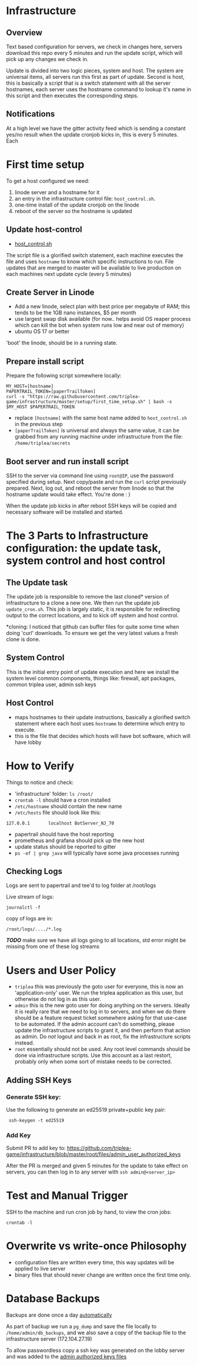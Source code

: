# Infrastructure

## Overview 

Text based configuration for servers, we check in changes here, servers download this repo every
 5 minutes and run the update script, which will pick up any changes we check in.
 
 Update is divided into two logic pieces, system and host. The system are universal items, all servers
 run this first as part of update. Second is host, this is basically a script that is a switch statement
 with all the server hostnames, each server uses the hostname command to lookup it's name in this script and
 then executes the corresponding steps.


## Notifications

At a high level we have the gitter activity feed which is sending a constant yes/no result when the 
update cronjob kicks in, this is every 5 minutes. Each 



# First time setup

To get a host configured we need:
1. linode server and a hostname for it
1. an entry in the infrastructure control file: `host_control.sh`.
1. one-time install of the update cronjob on the linode
1. reboot of the server so the hostname is updated


## Update host-control

* [host_control.sh](https://github.com/triplea-game/infrastructure/blob/master/roles/host_control.sh)

The script file is a glorified switch statement, each machine executes the file and uses `hostname` to know which
specific instructions to run. File updates that are merged to master will be available to live production on each
machines next update cycle (every 5 minutes)


## Create Server in Linode
- Add a new linode, select plan with best price per megabyte of RAM; this tends to be the 1GB nano instances, $5 per month
- use largest swap disk available (for now.. helps avoid OS reaper process which can kill the bot when 
system runs low and near out of memory)
- ubuntu OS 17 or better

'boot' the linode, should be in a running state.

## Prepare install script

Prepare the following script somewhere locally:
```
MY_HOST=[hostname]
PAPERTRAIL_TOKEN=[paperTrailToken]
curl -s "https://raw.githubusercontent.com/triplea-game/infrastructure/master/setup/first_time_setup.sh" | bash -s $MY_HOST $PAPERTRAIL_TOKEN
```
- replace `[hostname]` with the same host name added to `host_control.sh` in the previous step
- `[paperTrailToken]` is universal and always the same value, it can be grabbed from any running
machine under infrastructure from the file: `/home/triplea/secrets`


## Boot server and run install script

SSH to the server via command line using `root@IP`, use the password specified during setup. Next copy/paste
and run the `curl` script previously prepared. Next, log out, and reboot the server from linode so that the hostname 
update would take effect. You're done : )  

When the update job kicks in after reboot SSH keys will be copied and necessary software will be installed and started.


# The 3 Parts to Infrastructure configuration: the update task, system control and host control

## The Update task

The update job is responsible to remove the last cloned* version of infrastructure to a clone a new one. We then
run the update job `update_cron.sh`. This job is largely static, it is responsible for redirecting output to the 
correct locations, and to kick off system and host control.

*cloning: I noticed that github can buffer files for quite some time when doing 'curl' downloads. To ensure we get 
the very latest values a fresh clone is done.


## System Control

This is the initial entry point of update execution and here we install the system level
common components, things like: firewall, apt packages, common triplea user, admin ssh keys



## Host Control

- maps hostnames to their update instructions, basically a glorified switch statement where
each host uses `hostname` to determine which entry to execute.
- this is the file that decides which hosts will have bot software, which will have lobby




# How to Verify 
Things to notice and check:
* 'infrastructure' folder: `ls /root/`
* `crontab -l` should have a cron installed
* `/etc/hostname` should contain the new name
* `/etc/hosts` file should look like this:
```
127.0.0.1       localhost BotServer_NJ_70
```
* papertrail should have the host reporting
* prometheus and grafana should pick up the new host
* update status should be reported to gitter
* `ps -ef | grep java` will typically have some java processes running

## Checking Logs

Logs are sent to papertrail and tee'd to log folder at /root/logs
 

Live stream of logs:
```
journalctl -f
```

copy of logs are in:
```
/root/logs/..../*.log
```

***TODO*** make sure we have all logs going to all locations, std error might be missing from one of these log streams


# Users and User Policy

- `triplea` this was previously the goto user for everyone, this is now an 'application-only' user. We run the triplea application as this user, but otherwise do not log in as this user.
- `admin` this is the new goto user for doing anything on the servers. Ideally it is really rare that we need to log in to servers, and when we do there should be a feature request ticket somewhere asking for that use-case to be automated. If the admin account can't do something, please update the infrastructure scripts to grant it, and then perform that action as admin. Do *not* logout and back in as root, fix the infrastructure scripts instead.
- `root` essentially should not be used. Any root level commands should be done via infrastructure scripts. Use this account as a last restort, probably only when some sort of mistake needs to be corrected.

## Adding SSH Keys

### Generate SSH key:

Use the following to generate an ed25519 private+public key pair:

```
 ssh-keygen -t ed25519
```


### Add Key
Submit PR to add key to: https://github.com/triplea-game/infrastructure/blob/master/root/files/admin_user_authorized_keys

After the PR is merged and given 5 minutes for the update to take effect on servers, you can then log in to any server with `ssh admin@<server_ip>`

# Test and Manual Trigger

SSH to the machine and run cron job by hand, to view the cron jobs:
```
crontab -l
```


# Overwrite vs write-once Philosophy
- configuration files are written every time, this way updates will be applied to live server
- binary files that should never change are written once the first time only.

# Database Backups

Backups are done once a day 
[automatically](https://github.com/triplea-game/infrastructure/blob/master/roles/lobby_db/tasks/run_daily_db_backup.sh)

As part of backup we run a `pg_dump` and save the file locally to `/home/admin/db_backups`, and we also 
save a copy of the backup file to the infrastructure server (172.104.27.19)

To allow passwordless copy a ssh key was generated on the lobby server and was added to the [admin authorized keys files](https://github.com/triplea-game/infrastructure/blob/master/root/files/admin_user_authorized_keys)
